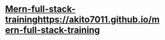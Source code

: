 # [Mern-full-stack-training](https://akito7011.github.io/mern-full-stack-training/)https://akito7011.github.io/mern-full-stack-training
